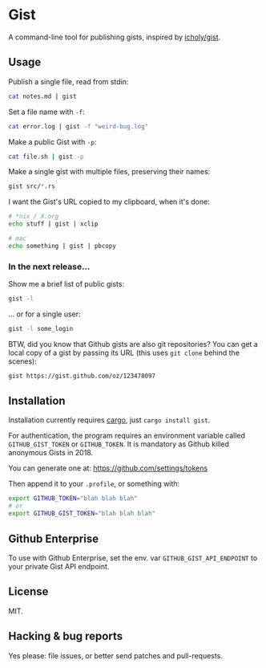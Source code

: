 # Gist

A command-line tool for publishing gists, inspired by [icholy/gist][gogist].

## Usage

Publish a single file, read from stdin:

```sh
cat notes.md | gist
```

Set a file name with `-f`:

```sh
cat error.log | gist -f "weird-bug.log"
```

Make a public Gist with `-p`:

```sh
cat file.sh | gist -p
```

Make a single gist with multiple files, preserving their names:

```sh
gist src/*.rs
```

I want the Gist's URL copied to my clipboard, when it's done:

```sh
# *nix / X.org
echo stuff | gist | xclip

# mac
echo something | gist | pbcopy
```

### In the next release...

Show me a brief list of public gists:

```sh
gist -l
```

... or for a single user:

```sh
gist -l some_login
```

BTW, did you know that Github gists are also git repositories? You can
get a local copy of a gist by passing its URL (this uses `git clone`
behind the scenes):

```sh
gist https://gist.github.com/oz/123478097
```


## Installation

Installation currently requires [cargo][cargo], just `cargo install gist`.

For authentication, the program requires an environment variable called
`GITHUB_GIST_TOKEN` or `GITHUB_TOKEN`. It is mandatory as Github killed
anonymous Gists in 2018.

You can generate one at: https://github.com/settings/tokens

Then append it to your `.profile`, or something with:

```sh
export GITHUB_TOKEN="blah blah blah"
# or
export GITHUB_GIST_TOKEN="blah blah blah"
```

## Github Enterprise

To use with Github Enterprise, set the env. var
`GITHUB_GIST_API_ENDPOINT` to your private Gist API endpoint.

## License

MIT.

## Hacking & bug reports

Yes please: file issues, or better send patches and pull-requests.

[cargo]: https://crates.io
[gogist]: https://github.com/icholy/gist
